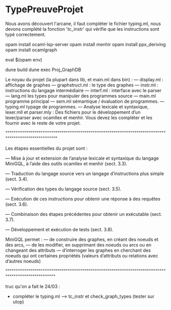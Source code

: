 # TypePreuveProjet

Nous avons découvert l'arcane, il faut compléter le fichier typing.ml,
nous devons complété la fonction 'tc_instr' qui vérifie que les
instructions sont typé correctement.


opam install ocaml-lsp-server
opam install menhir
opam install ppx_deriving
opam install ocamlgraph

eval $(opam env)

dune build
dune exec Proj_GraphDB


Le noyau du projet (la plupart dans lib, et main.ml dans bin) :
— display.ml : affichage de graphes
— graphstruct.ml : le type des graphes
— instr.ml : instructions du langage intermédiaire
— interf.ml : interface avec le parser
— lang.ml les types pour manipuler des programmes source
— main.ml programme principal
— sem.ml sémantique / évaluation de programmes.
— typing.ml typage de programmes.
— Analyse lexicale et syntaxique, lexer.mll et parser.mly : Des fichiers pour le développement
d’un lexer/parser avec ocamllex et menhir. Vous devez les compléter et les fournir avec le reste de
votre projet.


""""""""""""""""""""""""""""""""""""""""""""""""""""""""""""""""""""""""""""""""""""""""""""""""""""""

Les étapes essentielles du projet sont :

— Mise à jour et extension de l’analyse lexicale et syntaxique du langage MiniGQL, à l’aide des
outils ocamllex et menhir (sect. 3.3).

— Traduction du langage source vers un langage d’instructions plus simple (sect. 3.4).

— Vérification des types du langage source (sect. 3.5).

— Exécution de ces instructions pour obtenir une réponse à des requêtes (sect. 3.6).

— Combinaison des étapes précédentes pour obtenir un exécutable (sect. 3.7).

— Développement et exécution de tests (sect. 3.8).




MiniGQL permet :
— de construire des graphes, en créant des noeuds et des arcs,
— de les modifier, en supprimant des noeuds ou arcs ou en changeant des attributs
— d’interroger les graphes en cherchant des noeuds qui ont certaines propriétés (valeurs d’attributs
ou relations avec d’autres noeuds)


"""""""""""""""""""""""""""""""""""""""""""""""""""""""""""""""""""""""""""""""""""""""""""""""""""""

truc qu'on a fait le 24/03 :
- compléter le typing.ml --> tc_instr et check_graph_types (tester sur utop)